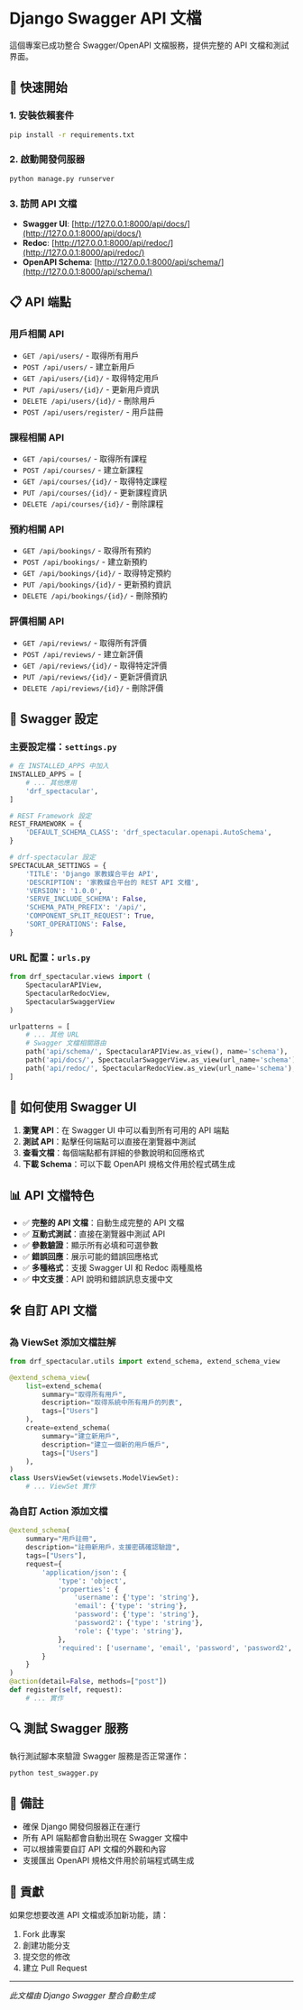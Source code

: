 # Django Swagger API 文檔

這個專案已成功整合 Swagger/OpenAPI 文檔服務，提供完整的 API 文檔和測試界面。

## 🚀 快速開始

### 1. 安裝依賴套件
```bash
pip install -r requirements.txt
```

### 2. 啟動開發伺服器
```bash
python manage.py runserver
```

### 3. 訪問 API 文檔

- **Swagger UI**: [http://127.0.0.1:8000/api/docs/](http://127.0.0.1:8000/api/docs/)
- **Redoc**: [http://127.0.0.1:8000/api/redoc/](http://127.0.0.1:8000/api/redoc/)
- **OpenAPI Schema**: [http://127.0.0.1:8000/api/schema/](http://127.0.0.1:8000/api/schema/)

## 📋 API 端點

### 用戶相關 API
- `GET /api/users/` - 取得所有用戶
- `POST /api/users/` - 建立新用戶
- `GET /api/users/{id}/` - 取得特定用戶
- `PUT /api/users/{id}/` - 更新用戶資訊
- `DELETE /api/users/{id}/` - 刪除用戶
- `POST /api/users/register/` - 用戶註冊

### 課程相關 API
- `GET /api/courses/` - 取得所有課程
- `POST /api/courses/` - 建立新課程
- `GET /api/courses/{id}/` - 取得特定課程
- `PUT /api/courses/{id}/` - 更新課程資訊
- `DELETE /api/courses/{id}/` - 刪除課程

### 預約相關 API
- `GET /api/bookings/` - 取得所有預約
- `POST /api/bookings/` - 建立新預約
- `GET /api/bookings/{id}/` - 取得特定預約
- `PUT /api/bookings/{id}/` - 更新預約資訊
- `DELETE /api/bookings/{id}/` - 刪除預約

### 評價相關 API
- `GET /api/reviews/` - 取得所有評價
- `POST /api/reviews/` - 建立新評價
- `GET /api/reviews/{id}/` - 取得特定評價
- `PUT /api/reviews/{id}/` - 更新評價資訊
- `DELETE /api/reviews/{id}/` - 刪除評價

## 🔧 Swagger 設定

### 主要設定檔：`settings.py`

```python
# 在 INSTALLED_APPS 中加入
INSTALLED_APPS = [
    # ... 其他應用
    'drf_spectacular',
]

# REST Framework 設定
REST_FRAMEWORK = {
    'DEFAULT_SCHEMA_CLASS': 'drf_spectacular.openapi.AutoSchema',
}

# drf-spectacular 設定
SPECTACULAR_SETTINGS = {
    'TITLE': 'Django 家教媒合平台 API',
    'DESCRIPTION': '家教媒合平台的 REST API 文檔',
    'VERSION': '1.0.0',
    'SERVE_INCLUDE_SCHEMA': False,
    'SCHEMA_PATH_PREFIX': '/api/',
    'COMPONENT_SPLIT_REQUEST': True,
    'SORT_OPERATIONS': False,
}
```

### URL 配置：`urls.py`

```python
from drf_spectacular.views import (
    SpectacularAPIView,
    SpectacularRedocView,
    SpectacularSwaggerView
)

urlpatterns = [
    # ... 其他 URL
    # Swagger 文檔相關路由
    path('api/schema/', SpectacularAPIView.as_view(), name='schema'),
    path('api/docs/', SpectacularSwaggerView.as_view(url_name='schema'), name='swagger-ui'),
    path('api/redoc/', SpectacularRedocView.as_view(url_name='schema'), name='redoc'),
]
```

## 📖 如何使用 Swagger UI

1. **瀏覽 API**：在 Swagger UI 中可以看到所有可用的 API 端點
2. **測試 API**：點擊任何端點可以直接在瀏覽器中測試
3. **查看文檔**：每個端點都有詳細的參數說明和回應格式
4. **下載 Schema**：可以下載 OpenAPI 規格文件用於程式碼生成

## 📊 API 文檔特色

- ✅ **完整的 API 文檔**：自動生成完整的 API 文檔
- ✅ **互動式測試**：直接在瀏覽器中測試 API
- ✅ **參數驗證**：顯示所有必填和可選參數
- ✅ **錯誤回應**：展示可能的錯誤回應格式
- ✅ **多種格式**：支援 Swagger UI 和 Redoc 兩種風格
- ✅ **中文支援**：API 說明和錯誤訊息支援中文

## 🛠️ 自訂 API 文檔

### 為 ViewSet 添加文檔註解

```python
from drf_spectacular.utils import extend_schema, extend_schema_view

@extend_schema_view(
    list=extend_schema(
        summary="取得所有用戶",
        description="取得系統中所有用戶的列表",
        tags=["Users"]
    ),
    create=extend_schema(
        summary="建立新用戶",
        description="建立一個新的用戶帳戶",
        tags=["Users"]
    ),
)
class UsersViewSet(viewsets.ModelViewSet):
    # ... ViewSet 實作
```

### 為自訂 Action 添加文檔

```python
@extend_schema(
    summary="用戶註冊",
    description="註冊新用戶，支援密碼確認驗證",
    tags=["Users"],
    request={
        'application/json': {
            'type': 'object',
            'properties': {
                'username': {'type': 'string'},
                'email': {'type': 'string'},
                'password': {'type': 'string'},
                'password2': {'type': 'string'},
                'role': {'type': 'string'},
            },
            'required': ['username', 'email', 'password', 'password2', 'role']
        }
    }
)
@action(detail=False, methods=["post"])
def register(self, request):
    # ... 實作
```

## 🔍 測試 Swagger 服務

執行測試腳本來驗證 Swagger 服務是否正常運作：

```bash
python test_swagger.py
```

## 📝 備註

- 確保 Django 開發伺服器正在運行
- 所有 API 端點都會自動出現在 Swagger 文檔中
- 可以根據需要自訂 API 文檔的外觀和內容
- 支援匯出 OpenAPI 規格文件用於前端程式碼生成

## 🤝 貢獻

如果您想要改進 API 文檔或添加新功能，請：

1. Fork 此專案
2. 創建功能分支
3. 提交您的修改
4. 建立 Pull Request

---

*此文檔由 Django Swagger 整合自動生成*
